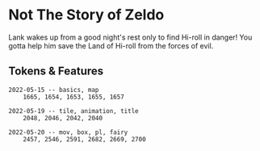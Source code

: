 # Not The Story of Zeldo
Lank wakes up from a good night's rest only to find Hi-roll in danger! You gotta
help him save the Land of Hi-roll from the forces of evil.

## Tokens & Features
```
2022-05-15 -- basics, map
    1665, 1654, 1653, 1655, 1657

2022-05-19 -- tile, animation, title
    2048, 2046, 2042, 2040

2022-05-20 -- mov, box, pl, fairy
    2457, 2546, 2591, 2682, 2669, 2700
```
